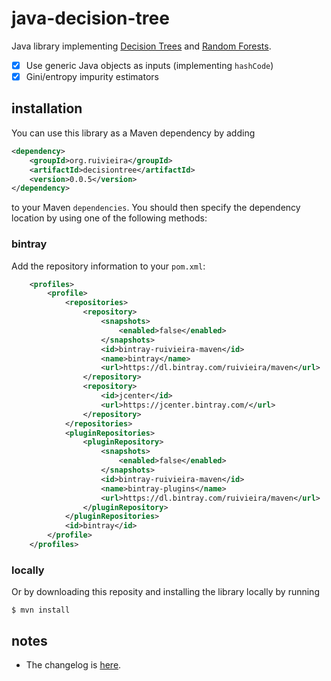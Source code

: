 # java-decision-tree

Java library implementing [Decision Trees](https://en.wikipedia.org/wiki/Decision_tree) and [Random Forests](https://en.wikipedia.org/wiki/Random_forest).

- [x] Use generic Java objects as inputs (implementing `hashCode`) 
- [x] Gini/entropy impurity estimators

## installation

You can use this library as a Maven dependency by adding

```xml
<dependency>
    <groupId>org.ruivieira</groupId>
    <artifactId>decisiontree</artifactId>
    <version>0.0.5</version>
</dependency>
```

to your Maven `dependencies`.
You should then specify the dependency location by using one of the following methods:

### bintray

Add the repository information to your `pom.xml`:

```xml
    <profiles>
        <profile>
            <repositories>
                <repository>
                    <snapshots>
                        <enabled>false</enabled>
                    </snapshots>
                    <id>bintray-ruivieira-maven</id>
                    <name>bintray</name>
                    <url>https://dl.bintray.com/ruivieira/maven</url>
                </repository>
                <repository>
                    <id>jcenter</id>
                    <url>https://jcenter.bintray.com/</url>
                </repository>
            </repositories>
            <pluginRepositories>
                <pluginRepository>
                    <snapshots>
                        <enabled>false</enabled>
                    </snapshots>
                    <id>bintray-ruivieira-maven</id>
                    <name>bintray-plugins</name>
                    <url>https://dl.bintray.com/ruivieira/maven</url>
                </pluginRepository>
            </pluginRepositories>
            <id>bintray</id>
        </profile>
    </profiles>
```

### locally

Or by downloading this reposity and installing the library locally by running

```text
$ mvn install
```

## notes

* The changelog is [here](CHANGELOG.md).